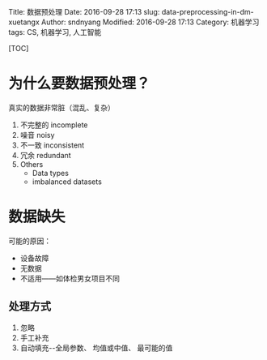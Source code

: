 Title: 数据预处理
Date: 2016-09-28 17:13
slug: data-preprocessing-in-dm-xuetangx
Author: sndnyang
Modified: 2016-09-28 17:13
Category: 机器学习   
tags: CS, 机器学习, 人工智能 

[TOC]

# 为什么要数据预处理？

真实的数据非常脏（混乱、复杂）

1. 不完整的 incomplete
2. 噪音 noisy
3. 不一致 inconsistent
4. 冗余 redundant
5. Others   
    - Data types
    - imbalanced datasets

# 数据缺失

可能的原因：

- 设备故障
- 无数据
- 不适用——如体检男女项目不同

## 处理方式

1. 忽略
2. 手工补充
3. 自动填充--全局参数、 均值或中值、 最可能的值




